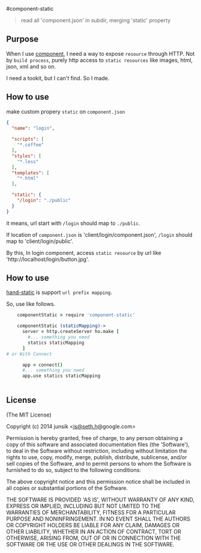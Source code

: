 #component-static

> read all 'component.json' in subdir, merging 'static' property



## Purpose

When I use [component][comp], I need a way to expose `resource` through HTTP. 
Not by `build process`, purely http access to `static resources` like images, html, json, xml and so on. 

I need a tookit, but I can't find. So I made.

[comp]: https://github.com/component
## How to use

make custom propery `static` on `component.json`


```json
{
  "name": "login",
 
  "scripts": [
    "*.coffee"
  ],
  "styles": [
    "*.less"
  ],
  "templates": [
    "*.html"
  ],

  "static": {
    "/login": "./public"
  }
}
```  

it means, url start with `/login` should map to `./public`.

If location of `component.json` is 'client/login/component.json', `/login` should map to 'client/login/public'.

By this, In login component, access `static resource` by url like 'http://localhost/login/button.jpg'.


## How to use

[hand-static][hs] is support `url prefix mapping`. 

[hs]: https://github.com/js-seth-h/hand-static 

So, use like follows.

```coffee
    componentStatic = require 'component-static'

    componentStatic (staticMapping)->
      server = http.createServer ho.make [
        #... something you need
        statics staticMapping
      ]
# or With Connect

      app = connect()
      #... something you need
      app.use statics staticMapping
      
``` 


## License

(The MIT License)

Copyright (c) 2014 junsik &lt;js@seth.h@google.com&gt;

Permission is hereby granted, free of charge, to any person obtaining
a copy of this software and associated documentation files (the
'Software'), to deal in the Software without restriction, including
without limitation the rights to use, copy, modify, merge, publish,
distribute, sublicense, and/or sell copies of the Software, and to
permit persons to whom the Software is furnished to do so, subject to
the following conditions:

The above copyright notice and this permission notice shall be
included in all copies or substantial portions of the Software.

THE SOFTWARE IS PROVIDED 'AS IS', WITHOUT WARRANTY OF ANY KIND,
EXPRESS OR IMPLIED, INCLUDING BUT NOT LIMITED TO THE WARRANTIES OF
MERCHANTABILITY, FITNESS FOR A PARTICULAR PURPOSE AND NONINFRINGEMENT.
IN NO EVENT SHALL THE AUTHORS OR COPYRIGHT HOLDERS BE LIABLE FOR ANY
CLAIM, DAMAGES OR OTHER LIABILITY, WHETHER IN AN ACTION OF CONTRACT,
TORT OR OTHERWISE, ARISING FROM, OUT OF OR IN CONNECTION WITH THE
SOFTWARE OR THE USE OR OTHER DEALINGS IN THE SOFTWARE.

